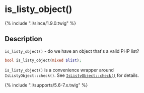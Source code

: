 # is_listy_object()

{% include ".i/since/1.9.0.twig" %}

## Description

`is_listy_object()` - do we have an object that's a valid PHP list?

```php
bool is_listy_object(mixed $list);
```

`is_listy_object()` is a convenience wrapper around `IsListyObject::check()`. See [`IsListyObject::check()`](IsListyObject.check.html) for details.

{% include ".i/supports/5.6-7.x.twig" %}
